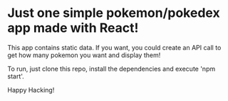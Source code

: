 # Just one simple pokemon/pokedex app made with React!

This app contains static data. If you want, you could create an API call to get how many pokemon you want and display them!

To run, just clone this repo, install the dependencies and execute 'npm start'.

Happy Hacking!
